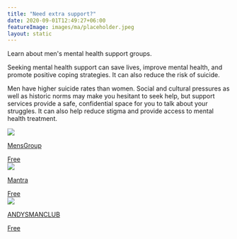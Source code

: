 ```yaml
---
title: "Need extra support?"
date: 2020-09-01T12:49:27+06:00
featureImage: images/ma/placeholder.jpeg
layout: static
---
```


Learn about men's mental health support groups.

Seeking mental health support can save lives, improve mental health, and promote positive coping strategies. It can also reduce the risk of suicide.

Men have higher suicide rates than women. Social and cultural pressures as well as historic norms may make you hesitant to seek help, but support services provide a safe, confidential space for you to talk about your struggles. It can also help reduce stigma and provide access to mental health treatment.

<a class="ma-link" href="https://mensgroup.com/mens-support-groups/"><div class="ma-card ma-card-Community"><div class="ma-icon"><img src ="/images/Icon-check - community - opacity.svg"/></div><div class="ma-name"><p>MensGroup</p></div><div class="ma-paid-text"><span>Free</span></div></div></a><a class="ma-link" href="https://www.mantramenswork.com/"><div class="ma-card ma-card-Community"><div class="ma-icon"><img src ="/images/Icon-check - community - opacity.svg"/></div><div class="ma-name"><p>Mantra</p></div><div class="ma-paid-text"><span>Free</span></div></div></a><a class="ma-link" href="https://andysmanclub.co.uk/"><div class="ma-card ma-card-Community"><div class="ma-icon"><img src ="/images/Icon-check - community - opacity.svg"/></div><div class="ma-name"><p>ANDYSMANCLUB</p></div><div class="ma-paid-text"><span>Free</span></div></div></a>  

<br/><br/>






